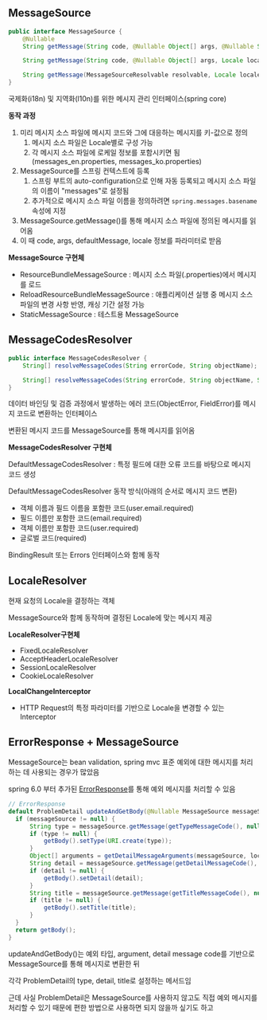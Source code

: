 ## MessageSource

```java
public interface MessageSource {
    @Nullable
    String getMessage(String code, @Nullable Object[] args, @Nullable String defaultMessage, Locale locale);

    String getMessage(String code, @Nullable Object[] args, Locale locale) throws NoSuchMessageException;

    String getMessage(MessageSourceResolvable resolvable, Locale locale) throws NoSuchMessageException;
}
```

국제화(i18n) 및 지역화(l10n)를 위한 메시지 관리 인터페이스(spring core)

**동작 과정**
1. 미리 메시지 소스 파일에 메시지 코드와 그에 대응하는 메시지를 키-값으로 정의
   1. 메시지 소스 파일은 Locale별로 구성 가능
   2. 각 메시지 소스 파일에 로케일 정보를 포함시키면 됨(messages_en.properties, messages_ko.properties)
2. MessageSource를 스프링 컨텍스트에 등록
   1. 스프링 부트의 auto-configuration으로 인해 자동 등록되고 메시지 소스 파일의 이름이 "messages"로 설정됨
   2. 추가적으로 메시지 소스 파일 이름을 정의하려면 `spring.messages.basename` 속성에 지정
3. MessageSource.getMessage()를 통해 메시지 소스 파일에 정의된 메시지를 읽어옴
4. 이 때 code, args, defaultMessage, locale 정보를 파라미터로 받음

**MessageSource 구현체**
- ResourceBundleMessageSource : 메시지 소스 파일(.properties)에서 메시지를 로드
- ReloadResourceBundleMessageSource : 애플리케이션 실행 중 메시지 소스 파일의 변경 사항 반영, 캐싱 기간 설정 가능
- StaticMessageSource : 테스트용 MessageSource

## MessageCodesResolver

```java
public interface MessageCodesResolver {
    String[] resolveMessageCodes(String errorCode, String objectName);

    String[] resolveMessageCodes(String errorCode, String objectName, String field, @Nullable Class<?> fieldType);
}
```

데이터 바인딩 및 검증 과정에서 발생하는 에러 코드(ObjectError, FieldError)를 메시지 코드로 변환하는 인터페이스

변환된 메시지 코드를 MessageSource를 통해 메시지를 읽어옴

**MessageCodesResolver 구현체**

DefaultMessageCodesResolver : 특정 필드에 대한 오류 코드를 바탕으로 메시지 코드 생성

DefaultMessageCodesResolver 동작 방식(아래의 순서로 메시지 코드 변환)
- 객체 이름과 필드 이름을 포함한 코드(user.email.required)
- 필드 이름만 포함한 코드(email.required)
- 객체 이름만 포함한 코드(user.required)
- 글로벌 코드(required)

BindingResult 또는 Errors 인터페이스와 함께 동작

## LocaleResolver

현재 요청의 Locale을 결정하는 객체 

MessageSource와 함께 동작하며 결정된 Locale에 맞는 메시지 제공

**LocaleResolver구현체**
- FixedLocaleResolver
- AcceptHeaderLocaleResolver
- SessionLocaleResolver
- CookieLocaleResolver

**LocalChangeInterceptor**
- HTTP Request의 특정 파라미터를 기반으로 Locale을 변경할 수 있는 Interceptor

## ErrorResponse + MessageSource

MessageSource는 bean validation, spring mvc 표준 예외에 대한 메시지를 처리하는 데 사용되는 경우가 많았음

spring 6.0 부터 추가된 [ErrorResponse](Error(exception)%20handling.md#errorresponse)를 통해 예외 메시지를 처리할 수 있음

```java
// ErrorResponse
default ProblemDetail updateAndGetBody(@Nullable MessageSource messageSource, Locale locale) {
  if (messageSource != null) {
      String type = messageSource.getMessage(getTypeMessageCode(), null, null, locale);
      if (type != null) {
          getBody().setType(URI.create(type));
      }
      Object[] arguments = getDetailMessageArguments(messageSource, locale);
      String detail = messageSource.getMessage(getDetailMessageCode(), arguments, null, locale);
      if (detail != null) {
          getBody().setDetail(detail);
      }
      String title = messageSource.getMessage(getTitleMessageCode(), null, null, locale);
      if (title != null) {
          getBody().setTitle(title);
      }
  }
  return getBody();
}
```

updateAndGetBody()는 예외 타입, argument, detail message code를 기반으로 MessageSource를 통해 메시지로 변환한 뒤 

각각 ProblemDetail의 type, detail, title로 설정하는 메서드임

근데 사실 ProblemDetail은 MessageSource를 사용하지 않고도 직접 예외 메시지를 처리할 수 있기 때문에 편한 방법으로 사용하면 되지 않을까 싶기도 하고